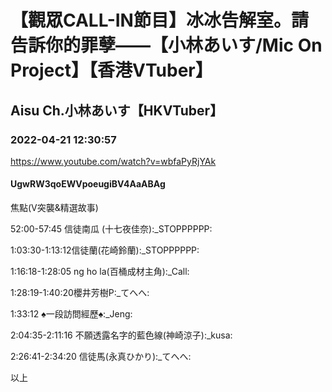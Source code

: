 # 【觀眾CALL-IN節目】冰冰告解室。請告訴你的罪孽——【小林あいす/Mic On Project】【香港VTuber】
## Aisu Ch.小林あいす【HKVTuber】
### 2022-04-21 12:30:57
https://www.youtube.com/watch?v=wbfaPyRjYAk
#### UgwRW3qoEWVpoeugiBV4AaABAg
焦點(V突襲&精選故事)

52:00-57:45 信徒南瓜 (十七夜佳奈):_STOPPPPPP:

1:03:30-1:13:12信徒蘭(花崎鈴蘭):_STOPPPPPP:

1:16:18-1:28:05 ng ho la(百桶成材主角):_Call:

1:28:19-1:40:20櫻井芳樹P:_てへへ:

1:33:12 ♠一段訪問經歷♠:_Jeng:

2:04:35-2:11:16 不願透露名字的藍色線(神崎涼子):_kusa:

2:26:41-2:34:20 信徒馬(永真ひかり):_てへへ:

以上

